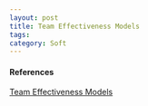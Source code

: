 ```yaml
---
layout: post
title: Team Effectiveness Models
tags: 
category: Soft
---
```


#### References

[Team Effectiveness Models](https://www.wrike.com/blog/6-different-team-effectiveness-models/)
